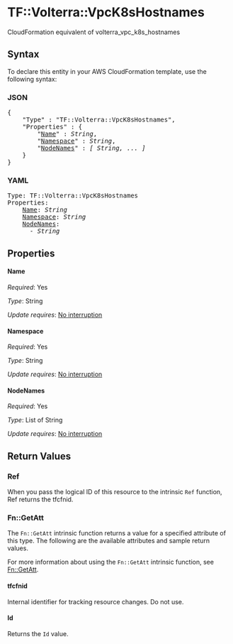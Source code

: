 # TF::Volterra::VpcK8sHostnames

CloudFormation equivalent of volterra_vpc_k8s_hostnames

## Syntax

To declare this entity in your AWS CloudFormation template, use the following syntax:

### JSON

<pre>
{
    "Type" : "TF::Volterra::VpcK8sHostnames",
    "Properties" : {
        "<a href="#name" title="Name">Name</a>" : <i>String</i>,
        "<a href="#namespace" title="Namespace">Namespace</a>" : <i>String</i>,
        "<a href="#nodenames" title="NodeNames">NodeNames</a>" : <i>[ String, ... ]</i>
    }
}
</pre>

### YAML

<pre>
Type: TF::Volterra::VpcK8sHostnames
Properties:
    <a href="#name" title="Name">Name</a>: <i>String</i>
    <a href="#namespace" title="Namespace">Namespace</a>: <i>String</i>
    <a href="#nodenames" title="NodeNames">NodeNames</a>: <i>
      - String</i>
</pre>

## Properties

#### Name

_Required_: Yes

_Type_: String

_Update requires_: [No interruption](https://docs.aws.amazon.com/AWSCloudFormation/latest/UserGuide/using-cfn-updating-stacks-update-behaviors.html#update-no-interrupt)

#### Namespace

_Required_: Yes

_Type_: String

_Update requires_: [No interruption](https://docs.aws.amazon.com/AWSCloudFormation/latest/UserGuide/using-cfn-updating-stacks-update-behaviors.html#update-no-interrupt)

#### NodeNames

_Required_: Yes

_Type_: List of String

_Update requires_: [No interruption](https://docs.aws.amazon.com/AWSCloudFormation/latest/UserGuide/using-cfn-updating-stacks-update-behaviors.html#update-no-interrupt)

## Return Values

### Ref

When you pass the logical ID of this resource to the intrinsic `Ref` function, Ref returns the tfcfnid.

### Fn::GetAtt

The `Fn::GetAtt` intrinsic function returns a value for a specified attribute of this type. The following are the available attributes and sample return values.

For more information about using the `Fn::GetAtt` intrinsic function, see [Fn::GetAtt](https://docs.aws.amazon.com/AWSCloudFormation/latest/UserGuide/intrinsic-function-reference-getatt.html).

#### tfcfnid

Internal identifier for tracking resource changes. Do not use.

#### Id

Returns the <code>Id</code> value.

